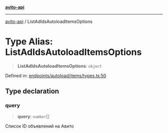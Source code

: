 [**avito-api**](../README.md)

***

[avito-api](../globals.md) / ListAdIdsAutoloadItemsOptions

# Type Alias: ListAdIdsAutoloadItemsOptions

> **ListAdIdsAutoloadItemsOptions**: `object`

Defined in: [endpoints/autoload/items/types.ts:50](https://github.com/demark-pro/avito-api/blob/1d3612bd3d7031e3e6036c5c6752c6189cef9c8c/src/endpoints/autoload/items/types.ts#L50)

## Type declaration

### query

> **query**: `number`[]

Список ID объявлений на Авито
